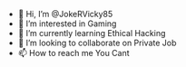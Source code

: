 - 👋 Hi, I’m @JokeRVicky85
- 👀 I’m interested in Gaming
- 🌱 I’m currently learning Ethical Hacking
- 💞️ I’m looking to collaborate on Private Job
- 📫 How to reach me You Cant

<!---
JokeRVicky85/JokeRVicky85 is a ✨ special ✨ repository because its `README.md` (this file) appears on your GitHub profile.
You can click the Preview link to take a look at your changes.
--->

